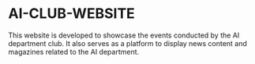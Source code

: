 # AI-CLUB-WEBSITE
This website is developed to showcase the events conducted by the AI department club. It also serves as a platform to display news content and magazines related to the AI department.
